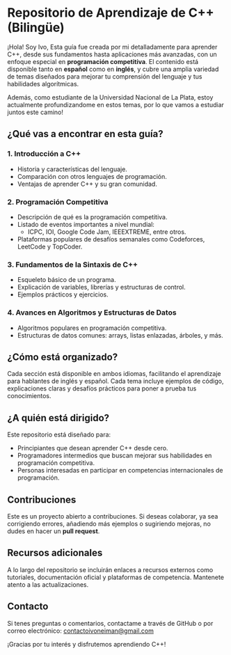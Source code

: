 # Repositorio de Aprendizaje de C++ (Bilingüe)

¡Hola! Soy Ivo, Esta guía fue creada por mi detalladamente para aprender C++, desde sus fundamentos hasta aplicaciones más avanzadas, con un enfoque especial en **programación competitiva**. El contenido está disponible tanto en **español** como en **inglés**, y cubre una amplia variedad de temas diseñados para mejorar tu comprensión del lenguaje y tus habilidades algorítmicas.

Además, como estudiante de la Universidad Nacional de La Plata, estoy actualmente profundizandome en estos temas, por lo que vamos a estudiar juntos este camino!

## ¿Qué vas a encontrar en esta guía?

### 1. Introducción a C++
- Historia y características del lenguaje.
- Comparación con otros lenguajes de programación.
- Ventajas de aprender C++ y su gran comunidad.

### 2. Programación Competitiva
- Descripción de qué es la programación competitiva.
- Listado de eventos importantes a nivel mundial:
  - ICPC, IOI, Google Code Jam, IEEEXTREME, entre otros.
- Plataformas populares de desafíos semanales como Codeforces, LeetCode y TopCoder.

### 3. Fundamentos de la Sintaxis de C++
- Esqueleto básico de un programa.
- Explicación de variables, librerías y estructuras de control.
- Ejemplos prácticos y ejercicios.

### 4. Avances en Algoritmos y Estructuras de Datos
- Algoritmos populares en programación competitiva.
- Estructuras de datos comunes: arrays, listas enlazadas, árboles, y más.

## ¿Cómo está organizado?
Cada sección está disponible en ambos idiomas, facilitando el aprendizaje para hablantes de inglés y español. Cada tema incluye ejemplos de código, explicaciones claras y desafíos prácticos para poner a prueba tus conocimientos.

## ¿A quién está dirigido?
Este repositorio está diseñado para:
- Principiantes que desean aprender C++ desde cero.
- Programadores intermedios que buscan mejorar sus habilidades en programación competitiva.
- Personas interesadas en participar en competencias internacionales de programación.

## Contribuciones
Este es un proyecto abierto a contribuciones. Si deseas colaborar, ya sea corrigiendo errores, añadiendo más ejemplos o sugiriendo mejoras, no dudes en hacer un **pull request**.

## Recursos adicionales
A lo largo del repositorio se incluirán enlaces a recursos externos como tutoriales, documentación oficial y plataformas de competencia. Mantenete atento a las actualizaciones.

## Contacto
Si tenes preguntas o comentarios, contactame a través de GitHub o por correo electrónico: contactoivoneiman@gmail.com

¡Gracias por tu interés y disfrutemos aprendiendo C++!
